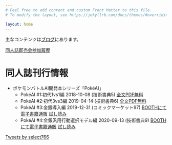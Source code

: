```yaml
---
# Feel free to add content and custom Front Matter to this file.
# To modify the layout, see https://jekyllrb.com/docs/themes/#overriding-theme-defaults

layout: home
---
```


主なコンテンツは[ブログ](https://select766.hatenablog.com/)にあります。

[同人誌即売会参加履歴](/event-history)

# 同人誌刊行情報

* ポケモンバトルAI開発本シリーズ「PokéAI」
  * PokéAI #1:初代1vs1編 2018-10-08 (技術書典5) [全文PDF無料]({{site.baseurl}}/download/PokeAI-201810-rev2-with-hyosi.pdf)
  * PokéAI #2:初代3vs3編 2019-04-14 (技術書典6) [全文PDF無料]({{site.baseurl}}/download/PokeAI-201904-with-hyosi.pdf)
  * PokéAI #3:金銀導入編 2019-12-31 (コミックマーケット97) [BOOTHにて電子書籍通販](https://select766.booth.pm/items/1736100) [試し読み](https://www.pixiv.net/artworks/78357104)
  * PokéAI #4:金銀汎用行動選択モデル編 2020-09-13 (技術書典9) [BOOTHにて電子書籍通販](https://select766.booth.pm/items/2368184) [試し読み](https://www.pixiv.net/artworks/84340412)

<a class="twitter-timeline" data-lang="ja" data-height="600" href="https://twitter.com/select766?ref_src=twsrc%5Etfw">Tweets by select766</a> <script async src="https://platform.twitter.com/widgets.js" charset="utf-8"></script>
